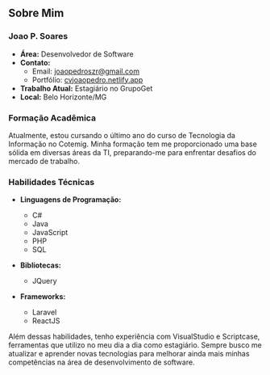 ## Sobre Mim

### Joao P. Soares

- **Área:** Desenvolvedor de Software
- **Contato:**
  - Email: [joaopedroszr@gmail.com](mailto:joaopedroszr@gmail.com)
  - Portfólio: [cvjoaopedro.netlify.app](https://cvjoaopedro.netlify.app)
- **Trabalho Atual:** Estagiário no GrupoGet
- **Local:** Belo Horizonte/MG

### Formação Acadêmica

Atualmente, estou cursando o último ano do curso de Tecnologia da Informação no Cotemig. Minha formação tem me proporcionado uma base sólida em diversas áreas da TI, preparando-me para enfrentar desafios do mercado de trabalho.

### Habilidades Técnicas

- **Linguagens de Programação:**
  - C#
  - Java
  - JavaScript
  - PHP
  - SQL

- **Bibliotecas:**
  - JQuery

- **Frameworks:**
  - Laravel
  - ReactJS

Além dessas habilidades, tenho experiência com VisualStudio e Scriptcase, ferramentas que utilizo no meu dia a dia como estagiário. Sempre busco me atualizar e aprender novas tecnologias para melhorar ainda mais minhas competências na área de desenvolvimento de software.
